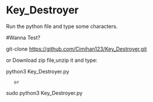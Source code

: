 # Key_Destroyer
Run the python file and type some characters.



#Wanna Test?

git-clone https://github.com/Cimihan123/Key_Destroyer.git

or
Download zip file,unzip it and type:

python3 Key_Destroyer.py 

       or
       
sudo python3 Key_Destroyer.py 
